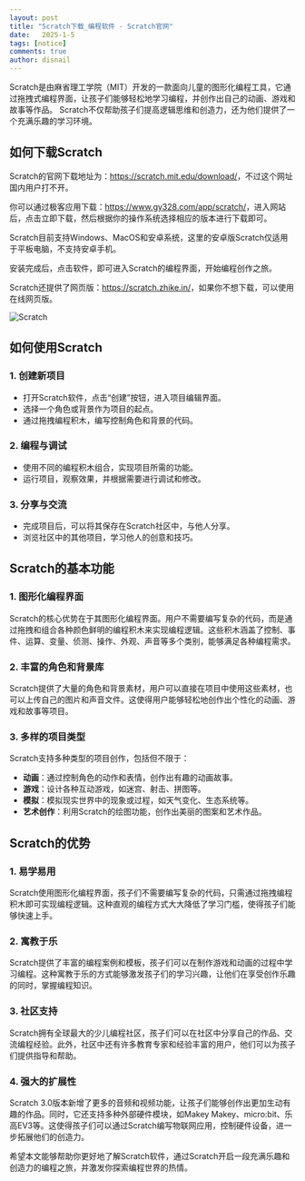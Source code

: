 ```yaml
---
layout: post
title: "Scratch下载_编程软件 - Scratch官网"
date:   2025-1-5
tags: [notice]
comments: true
author: disnail
---
```


Scratch是由麻省理工学院（MIT）开发的一款面向儿童的图形化编程工具，它通过拖拽式编程界面，让孩子们能够轻松地学习编程，并创作出自己的动画、游戏和故事等作品。
Scratch不仅帮助孩子们提高逻辑思维和创造力，还为他们提供了一个充满乐趣的学习环境。

## 如何下载Scratch

Scratch的官网下载地址为：<https://scratch.mit.edu/download/>，不过这个网址国内用户打不开。

你可以通过极客应用下载：<https://www.gy328.com/app/scratch/>，进入网站后，点击立即下载，然后根据你的操作系统选择相应的版本进行下载即可。

Scratch目前支持Windows、MacOS和安卓系统，这里的安卓版Scratch仅适用于平板电脑，不支持安卓手机。

安装完成后，点击软件，即可进入Scratch的编程界面，开始编程创作之旅。

Scratch还提供了网页版：<https://scratch.zhike.in/>，如果你不想下载，可以使用在线网页版。

![Scratch](https://is1-ssl.mzstatic.com/image/thumb/Purple118/v4/17/98/44/179844e4-451f-5fd8-420f-e8f45b528753/pr_source.png/626x0w.webp "Scratch")

## 如何使用Scratch

### 1. 创建新项目

- 打开Scratch软件，点击“创建”按钮，进入项目编辑界面。
- 选择一个角色或背景作为项目的起点。
- 通过拖拽编程积木，编写控制角色和背景的代码。

### 2. 编程与调试

- 使用不同的编程积木组合，实现项目所需的功能。
- 运行项目，观察效果，并根据需要进行调试和修改。

### 3. 分享与交流

- 完成项目后，可以将其保存在Scratch社区中，与他人分享。
- 浏览社区中的其他项目，学习他人的创意和技巧。

## Scratch的基本功能

### 1. 图形化编程界面

Scratch的核心优势在于其图形化编程界面。用户不需要编写复杂的代码，而是通过拖拽和组合各种颜色鲜明的编程积木来实现编程逻辑。这些积木涵盖了控制、事件、运算、变量、侦测、操作、外观、声音等多个类别，能够满足各种编程需求。

### 2. 丰富的角色和背景库

Scratch提供了大量的角色和背景素材，用户可以直接在项目中使用这些素材，也可以上传自己的图片和声音文件。这使得用户能够轻松地创作出个性化的动画、游戏和故事等项目。

### 3. 多样的项目类型

Scratch支持多种类型的项目创作，包括但不限于：
- **动画**：通过控制角色的动作和表情，创作出有趣的动画故事。
- **游戏**：设计各种互动游戏，如迷宫、射击、拼图等。
- **模拟**：模拟现实世界中的现象或过程，如天气变化、生态系统等。
- **艺术创作**：利用Scratch的绘图功能，创作出美丽的图案和艺术作品。

## Scratch的优势

### 1. 易学易用

Scratch使用图形化编程界面，孩子们不需要编写复杂的代码，只需通过拖拽编程积木即可实现编程逻辑。这种直观的编程方式大大降低了学习门槛，使得孩子们能够快速上手。

### 2. 寓教于乐

Scratch提供了丰富的编程案例和模板，孩子们可以在制作游戏和动画的过程中学习编程。这种寓教于乐的方式能够激发孩子们的学习兴趣，让他们在享受创作乐趣的同时，掌握编程知识。

### 3. 社区支持

Scratch拥有全球最大的少儿编程社区，孩子们可以在社区中分享自己的作品、交流编程经验。此外，社区中还有许多教育专家和经验丰富的用户，他们可以为孩子们提供指导和帮助。

### 4. 强大的扩展性

Scratch 3.0版本新增了更多的音频和视频功能，让孩子们能够创作出更加生动有趣的作品。同时，它还支持多种外部硬件模块，如Makey Makey、micro:bit、乐高EV3等。这使得孩子们可以通过Scratch编写物联网应用，控制硬件设备，进一步拓展他们的创造力。

希望本文能够帮助你更好地了解Scratch软件，通过Scratch开启一段充满乐趣和创造力的编程之旅，并激发你探索编程世界的热情。

